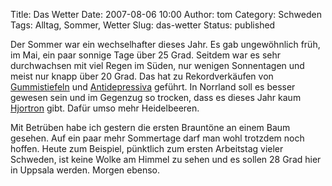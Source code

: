 Title: Das Wetter
Date: 2007-08-06 10:00
Author: tom
Category: Schweden
Tags: Alltag, Sommer, Wetter
Slug: das-wetter
Status: published

Der Sommer war ein wechselhafter dieses Jahr. Es gab ungewöhnlich früh,
im Mai, ein paar sonnige Tage über 25 Grad. Seitdem war es sehr
durchwachsen mit viel Regen im Süden, nur wenigen Sonnentagen und meist
nur knapp über 20 Grad. Das hat zu Rekordverkäufen von
[Gummistiefeln](http://www.sr.se/cgi-bin/ekot/artikel.asp?Artikel=1508234)
und
[Antidepressiva](http://www.sr.se/cgi-bin/uppland/nyheter/artikel.asp?artikel=1508613)
geführt. In Norrland soll es besser gewesen sein und im Gegenzug so
trocken, dass es dieses Jahr kaum
[Hjortron](http://www.fiket.de/2006/08/06/wort-der-woche-hjortron/)
gibt. Dafür umso mehr Heidelbeeren.

Mit Betrüben habe ich gestern die ersten Brauntöne an einem Baum
gesehen. Auf ein paar mehr Sommertage darf man wohl trotzdem noch
hoffen. Heute zum Beispiel, pünktlich zum ersten Arbeitstag vieler
Schweden, ist keine Wolke am Himmel zu sehen und es sollen 28 Grad hier
in Uppsala werden. Morgen ebenso.

